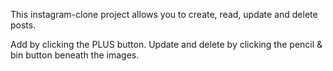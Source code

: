 This instagram-clone project allows you to create, read, update and delete posts. 

Add by clicking the PLUS button.
Update and delete by clicking the pencil & bin button beneath the images.
